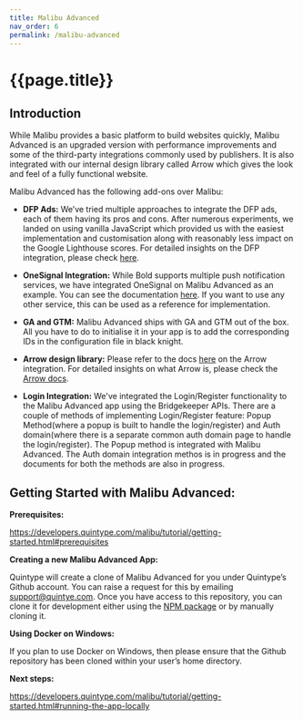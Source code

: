 ```yaml
---
title: Malibu Advanced
nav_order: 6
permalink: /malibu-advanced
---
```

# {{page.title}}

## Introduction

While Malibu provides a basic platform to build websites quickly, Malibu Advanced is an upgraded version with performance improvements and some of the third-party integrations commonly used by publishers. It is also integrated with our internal design library called Arrow which gives the look and feel of a fully functional website.

Malibu Advanced has the following add-ons over Malibu:

- **DFP Ads:** We’ve tried multiple approaches to integrate the DFP ads, each of them having its pros and cons. After numerous experiments, we landed on using vanilla JavaScript which provided us with the easiest implementation and customisation along with reasonably less impact on the Google Lighthouse scores. For detailed insights on the DFP integration, please check [here](https://developers.quintype.com/malibu/tutorial/dfp-ads.html).

- **OneSignal Integration:** While Bold supports multiple push notification services, we have integrated OneSignal on Malibu Advanced as an example. You can see the documentation [here](https://developers.quintype.com/malibu/tutorial/onesignal.html). If you want to use any other service, this can be used as a reference for implementation.

- **GA and GTM:** Malibu Advanced ships with GA and GTM out of the box. All you have to do to initialise it in your app is to add the corresponding IDs in the configuration file in black knight.

- **Arrow design library:** Please refer to the docs [here](https://developers.quintype.com/malibu/tutorial/arrow-integration-malibu-advanced.html) on the Arrow integration.
For detailed insights on what Arrow is, please check the [Arrow docs](https://developers.quintype.com/quintype-node-arrow/?path=/story/introduction--getting-started).

- **Login Integration:** We've integrated the Login/Register functionality to the Malibu Advanced app using the Bridgekeeper APIs. There are a couple of methods of implementing Login/Register feature: Popup Method(where a popup is built to handle the login/register) and Auth domain(where there is a separate common auth domain page to handle the login/register). The Popup method is integrated with Malibu Advanced. The Auth domain integration methos is in progress and the documents for both the methods are also in progress.


## Getting Started with Malibu Advanced:

**Prerequisites:**

https://developers.quintype.com/malibu/tutorial/getting-started.html#prerequisites

**Creating a new Malibu Advanced App:**

Quintype will create a clone of Malibu Advanced for you under Quintype’s Github account. You can raise a request for this by emailing <support@quintye.com>. Once you have access to this repository, you can clone it for development either using the [NPM package](https://www.npmjs.com/package/@quintype/create-malibu-app) or by manually cloning it.

**Using Docker on Windows:**

If you plan to use Docker on Windows, then please ensure that the Github repository has been cloned within your user’s home directory.

**Next steps:**

https://developers.quintype.com/malibu/tutorial/getting-started.html#running-the-app-locally
